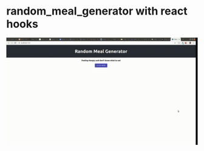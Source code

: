 # random_meal_generator with react hooks
![random_meal](https://github.com/Hassan78/DemoGifs/blob/master/random_meals.gif)
